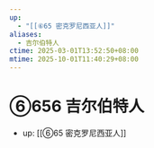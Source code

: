 ```yaml
---
up:
  - "[[⑥65 密克罗尼西亚人]]"
aliases:
  - 吉尔伯特人
ctime: 2025-03-01T13:52:50+08:00
mtime: 2025-10-01T11:40:29+08:00
---
```


# ⑥656 吉尔伯特人

- up: [[⑥65 密克罗尼西亚人]]
